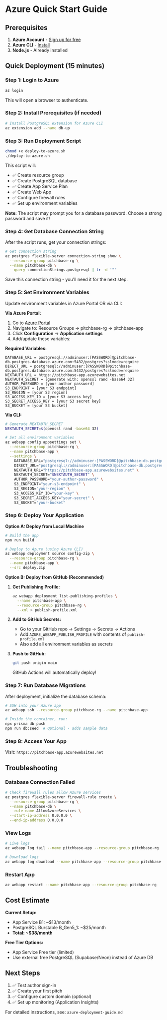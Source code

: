 # Azure Quick Start Guide

## Prerequisites

1. **Azure Account** - [Sign up for free](https://azure.microsoft.com/free/)
2. **Azure CLI** - [Install](https://docs.microsoft.com/cli/azure/install-azure-cli)
3. **Node.js** - Already installed

## Quick Deployment (15 minutes)

### Step 1: Login to Azure

```bash
az login
```

This will open a browser to authenticate.

### Step 2: Install Prerequisites (if needed)

```bash
# Install PostgreSQL extension for Azure CLI
az extension add --name db-up
```

### Step 3: Run Deployment Script

```bash
chmod +x deploy-to-azure.sh
./deploy-to-azure.sh
```

This script will:
- ✅ Create resource group
- ✅ Create PostgreSQL database
- ✅ Create App Service Plan
- ✅ Create Web App
- ✅ Configure firewall rules
- ✅ Set up environment variables

**Note:** The script may prompt you for a database password. Choose a strong password and save it!

### Step 4: Get Database Connection String

After the script runs, get your connection strings:

```bash
# Get connection string
az postgres flexible-server connection-string show \
  --resource-group pitchbase-rg \
  --name pitchbase-db \
  --query connectionStrings.postgresql | tr -d '"'
```

Save this connection string - you'll need it for the next step.

### Step 5: Set Environment Variables

Update environment variables in Azure Portal OR via CLI:

**Via Azure Portal:**
1. Go to [Azure Portal](https://portal.azure.com)
2. Navigate to: Resource Groups → pitchbase-rg → pitchbase-app
3. Click **Configuration** → **Application settings**
4. Add/update these variables:

**Required Variables:**
```
DATABASE_URL = postgresql://adminuser:[PASSWORD]@pitchbase-db.postgres.database.azure.com:5432/postgres?sslmode=require
DIRECT_URL = postgresql://adminuser:[PASSWORD]@pitchbase-db.postgres.database.azure.com:5432/postgres?sslmode=require
NEXTAUTH_URL = https://pitchbase-app.azurewebsites.net
NEXTAUTH_SECRET = [generate with: openssl rand -base64 32]
AUTHOR_PASSWORD = [your author password]
S3_ENDPOINT = [your S3 endpoint]
S3_REGION = [your S3 region]
S3_ACCESS_KEY_ID = [your S3 access key]
S3_SECRET_ACCESS_KEY = [your S3 secret key]
S3_BUCKET = [your S3 bucket]
```

**Via CLI:**
```bash
# Generate NEXTAUTH_SECRET
NEXTAUTH_SECRET=$(openssl rand -base64 32)

# Set all environment variables
az webapp config appsettings set \
  --resource-group pitchbase-rg \
  --name pitchbase-app \
  --settings \
    DATABASE_URL="postgresql://adminuser:[PASSWORD]@pitchbase-db.postgres.database.azure.com:5432/postgres?sslmode=require" \
    DIRECT_URL="postgresql://adminuser:[PASSWORD]@pitchbase-db.postgres.database.azure.com:5432/postgres?sslmode=require" \
    NEXTAUTH_URL="https://pitchbase-app.azurewebsites.net" \
    NEXTAUTH_SECRET="$NEXTAUTH_SECRET" \
    AUTHOR_PASSWORD="your-author-password" \
    S3_ENDPOINT="your-s3-endpoint" \
    S3_REGION="your-region" \
    S3_ACCESS_KEY_ID="your-key" \
    S3_SECRET_ACCESS_KEY="your-secret" \
    S3_BUCKET="your-bucket"
```

### Step 6: Deploy Your Application

**Option A: Deploy from Local Machine**

```bash
# Build the app
npm run build

# Deploy to Azure (using Azure CLI)
az webapp deployment source config-zip \
  --resource-group pitchbase-rg \
  --name pitchbase-app \
  --src deploy.zip
```

**Option B: Deploy from GitHub (Recommended)**

1. **Get Publishing Profile:**
   ```bash
   az webapp deployment list-publishing-profiles \
     --name pitchbase-app \
     --resource-group pitchbase-rg \
     --xml > publish-profile.xml
   ```

2. **Add to GitHub Secrets:**
   - Go to your GitHub repo → Settings → Secrets → Actions
   - Add `AZURE_WEBAPP_PUBLISH_PROFILE` with contents of `publish-profile.xml`
   - Also add all environment variables as secrets

3. **Push to GitHub:**
   ```bash
   git push origin main
   ```
   GitHub Actions will automatically deploy!

### Step 7: Run Database Migrations

After deployment, initialize the database schema:

```bash
# SSH into your Azure app
az webapp ssh --resource-group pitchbase-rg --name pitchbase-app

# Inside the container, run:
npx prisma db push
npm run db:seed  # Optional - adds sample data
```

### Step 8: Access Your App

Visit: `https://pitchbase-app.azurewebsites.net`

## Troubleshooting

### Database Connection Failed

```bash
# Check firewall rules allow Azure services
az postgres flexible-server firewall-rule create \
  --resource-group pitchbase-rg \
  --name pitchbase-db \
  --rule-name AllowAzureServices \
  --start-ip-address 0.0.0.0 \
  --end-ip-address 0.0.0.0
```

### View Logs

```bash
# Live logs
az webapp log tail --name pitchbase-app --resource-group pitchbase-rg

# Download logs
az webapp log download --name pitchbase-app --resource-group pitchbase-rg
```

### Restart App

```bash
az webapp restart --name pitchbase-app --resource-group pitchbase-rg
```

## Cost Estimate

**Current Setup:**
- App Service B1: ~$13/month
- PostgreSQL Burstable B_Gen5_1: ~$25/month
- **Total: ~$38/month**

**Free Tier Options:**
- App Service Free tier (limited)
- Use external free PostgreSQL (Supabase/Neon) instead of Azure DB

## Next Steps

1. ✅ Test author sign-in
2. ✅ Create your first pitch
3. ✅ Configure custom domain (optional)
4. ✅ Set up monitoring (Application Insights)

For detailed instructions, see: `azure-deployment-guide.md`

